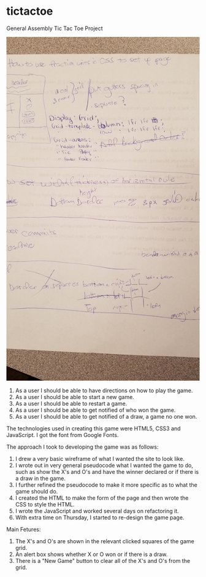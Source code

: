 # tictactoe
General Assembly Tic Tac Toe Project

![](./images/readmepic.jpg)

1. As a user I should be able to have directions on how to play the game.
2. As a user I should be able to start a new game.
3. As a user I should be able to restart a game.
4. As a user I should be able to get notified of who won the game.
5. As a user I should be able to get notified of a draw, a game no one won.


The technologies used in creating this game were HTML5, CSS3 and JavaScript. I got the font from Google Fonts. 

The approach I took to developing the game was as follows: 
1. I drew a very basic wireframe of what I wanted the site to look like.
2. I wrote out in very general pseudocode what I wanted the game to do, such as show the X's and O's and have the winner declared or if there is a draw in the game. 
3. I further refined the pseudocode to make it more specific as to what the game should do.
4. I created the HTML to make the form of the page and then wrote the CSS to style the HTML.
5. I wrote the JavaScript and worked several days on refactoring it. 
6. With extra time on Thursday, I started to re-design the game page.

Main Fetures:

1. The X's and O's are shown in the relevant clicked squares of the game grid. 
2. An alert box shows whether X or O won or if there is a draw.
3. There is a "New Game" button to clear all of the X's and O's from the grid.


